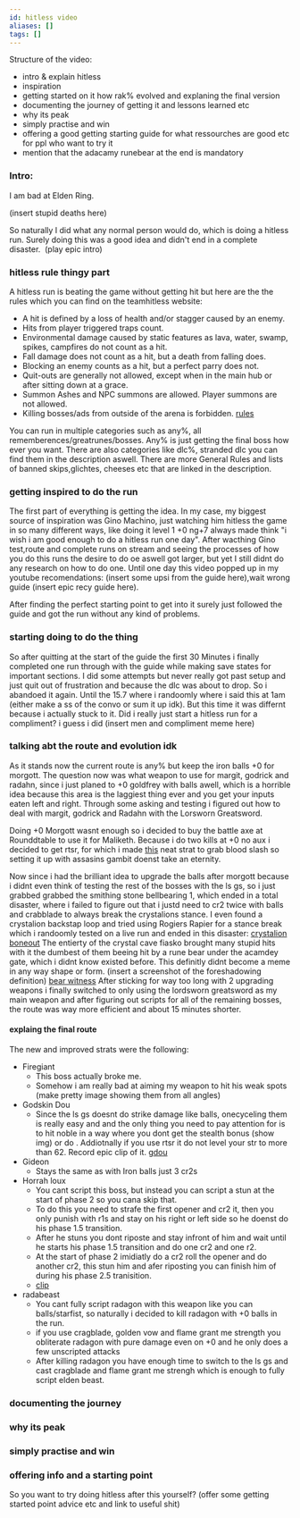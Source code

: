 ```yaml
---
id: hitless video
aliases: []
tags: []
---
```


Structure of the video:
- intro & explain hitless
- inspiration
- getting started on it how rak% evolved and explaning the final version
- documenting the journey of getting it and lessons learned etc
- why its peak
- simply practise and win
- offering a good getting starting guide for what ressourches are good etc for ppl who want to try it 
- mention that the adacamy runebear at the end is mandatory

### Intro:

I am bad at Elden Ring.

(insert stupid deaths here)

So naturally I did what any normal person would do, which is doing a hitless run. Surely doing this was a good idea and didn't end in a complete disaster. 
(play epic intro)
### hitless rule thingy part

A hitless run is beating the game without getting hit but here are the the rules which you can find on the teamhitless website:

- A hit is defined by a loss of health and/or stagger caused by an enemy.
- Hits from player triggered traps count.
- Environmental damage caused by static features as lava, water, swamp, spikes, campfires do not count as a hit.
- Fall damage does not count as a hit, but a death from falling does.
- Blocking an enemy counts as a hit, but a perfect parry does not.
- Quit-outs are generally not allowed, except when in the main hub or after sitting down at a grace.
- Summon Ashes and NPC summons are allowed. Player summons are not allowed.
- Killing bosses/ads from outside of the arena is forbidden.
[rules](https://www.teamhitless.com/games/fromsoftware-games/elden-ring/)

You can run in multiple categories such as any%, all rememberences/greatrunes/bosses. Any% is just getting the final boss how ever you want.
There are also categories like dlc%, stranded dlc you can find them in the description aswell.
There are more General Rules and lists of banned skips,glichtes, cheeses etc that are linked in the description.

### getting inspired to do the run

The first part of everything is getting the idea. In my case, my biggest source of inspiration was Gino Machino, just watching him hitless the game in so many different ways, like doing it level 1 +0 ng+7 always made think "i wish i am good enough to do a hitless run one day". After wacthing Gino test,route and complete runs on stream and seeing the processes of how you do this runs the desire to do oe aswell got larger, but yet I still didnt do any research on how to do one.
Until one day this video popped up in my youtube recomendations: (insert some upsi from the guide here),wait wrong guide (insert epic recy guide here).

After finding the perfect starting point to get into it surely just followed the guide and got the run without any kind of problems.

### starting doing to do the thing

So after quitting at the start of the guide the first 30 Minutes i finally completed one run through with the guide while making save states for important sections. I did some attempts but never really got past setup and just quit out of frustration and because the dlc was about to drop. So i abandoed it again. 
Until the 15.7 where i randoomly where i said this at 1am (either make a ss of the convo or sum it up idk). But this time it was differnt because i actually stuck to it. Did i really just start a hitless run for a compliment? i guess i did (insert men and compliment meme here)

### talking abt the route and evolution idk

As it stands now the current route is any% but keep the iron balls +0 for morgott. The question now was what weapon to use for margit, godrick and radahn, since i just planed to +0 goldfrey with balls awell, which is a horrible idea because this area is the laggiest thing ever and you get your inputs eaten left and right. Through some asking and testing i figured out how to deal with margit, godrick and Radahn with the Lorsworn Greatsword. 

Doing +0 Morgott wasnt enough so i decided to buy the battle axe at Rounddtable to use it for Maliketh.
Because i do two kills at +0 no aux i decided to get rtsr, for which i made [this](https://youtube.com/clip/UgkxiUe4_ZtuptiUHa_1Sag3l8Vj40BcxMRn) neat strat to grab blood slash so setting it up with assasins gambit doenst take an eternity.

Now since i had the brilliant idea to upgrade the balls after morgott because i didnt even think of testing the rest of the bosses with the ls gs, so i just grabbed grabbed the smithing stone bellbearing 1, which ended in a total disaster, where i failed to figure out that i justd need to cr2 twice with balls and crabblade to always break the crystalions stance. I even found a crystalion backstap loop and tried using Rogiers Rapier for a stance break which i randoomly tested on a live run and ended in this disaster: [crystalion boneout](https://www.youtube.com/clip/Ugkxbub1ayZT22DFeFd0OrjHw9yC9T5V3qRx)
The entierty of the crystal cave fiasko brought many stupid hits with it the dumbest of them beeing hit by a rune bear under the acamdey gate, which i didnt know existed before. This definitly didnt become a meme in any way shape or form. (insert a screenshot of the foreshadowing definition) [bear witness](https://clips.twitch.tv/PuzzledArtsyTapir4Head-hkQCleieXHyt0rPH) 
After sticking for way too long with 2 upgrading weapons i finally switched to only using the lordsworn greatsword as my main weapon and after figuring out scripts for all of the remaining bosses, the route was way more efficient and about 15 minutes shorter.
#### explaing the final route
The new and improved strats were the following:
- Firegiant
  - This boss actually broke me.
  - Somehow i am really bad at aiming my weapon to hit his weak spots (make pretty image showing them from all angles)
- Godskin Dou
  - Since the ls gs doesnt do strike damage like balls, onecyceling them is really easy and and the only thing you need to pay attention for is to hit noble in a way where you dont get the stealth bonus (show img) or do <insert brian strat here>. Addiotnally if you use rtsr it do not level your str to more than 62. Record epic clip of it. [gdou](https://youtube.com/clip/Ugkx9Su8dPFsaIv8jzEl-uEwKOP-WOI5iB_w?si=e5g7MGQ9zpUv9rw5)
- Gideon
  - Stays the same as with Iron balls just 3 cr2s
- Horrah loux
  - You cant script this boss, but instead you can script a stun at the start of phase 2 so you cana skip that.
  - To do this you need to strafe the first opener and cr2 it, then you only punish with r1s and stay on his right or left side so he doenst do his phase 1.5 transition. 
  - After he stuns you dont riposte and stay infront of him and wait until he starts his phase 1.5 transition and do one cr2 and one r2.
  - At the start of phase 2 imidiatly do a cr2 roll the opener and do another cr2, this stun him and afer riposting you can finish him of during his phase 2.5 tranisition.
  - [clip](https://youtube.com/clip/UgkxDVfIZCjPDH2OFkIvacscc6lzUxhhNV5u?si=CtKR04bM7OPHN9UK)
- radabeast
  - You cant fully script radagon with this weapon like you can balls/starfist, so naturally i decided to kill radagon with +0 balls in the run.
  - if you use cragblade, golden vow and flame grant me strength you obliterate radagon with pure damage even on +0 and he only does a few unscripted attacks
  - After killing radagon you have enough time to switch to the ls gs and cast cragblade and flame grant me strengh which is enough to fully script elden beast.

### documenting the journey 

### why its peak

### simply practise and win

### offering info and a starting point

So you want to try doing hitless after this yourself? 
(offer some getting started point advice etc and link to useful shit)

